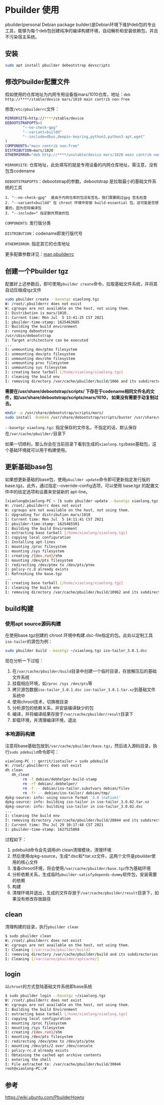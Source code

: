 # Pbuilder 使用

pbuilder(personal Debian package builder)是Debian环境下维护deb包的专业工具，能够为每个deb包创建纯净的编译构建环境，自动解析和安装依赖包，并且不污染宿主系统。

## 安装

```bash
sudo apt install pbuilder debootstrap devscripts
```

## 修改Pbuilder配置文件

假如使用的仓库地址为内网专用设备版mars/1010仓库，地址：`deb http://****/stable/device mars/1010 main contrib non-free`

修改`/etc/pbuilderrc`文件：

```bash
MIRRORSITE=http://****/stable/device
DEBOOTSTRAPOPTS=(
        "--no-check-gpg"
        "--variant=buildd"
        "--include=dbus,deepin-keyring,python3,python3-apt,wget"
)
COMPONENTS="main contrib non-free"
DISTRIBUTION=mars/1020
OTHERMIRROR="deb http://****/unstable/device mars/1020 main contrib non-free"
```

`MIRRORSITE`: 仓库地址，此处填写的就是专用设备的内网仓库地址，需注意，没有包含codename

`DEBOOTSTRAPOPTS`：debootstrap的参数。debootstrap 是拉取最小的基础文件系统的工具

	1. "--no-check-gpg"  是由于内网仓库的包没有签名，我们需要跳过gpg 签名检查
	2. "--variant=buildd" 在 chroot 环境中安装 build-essential 包，这可能是您想要的，因为您将编译包
	3. "--include=" 指定额外预装的包

`COMPONENTS`: 发行版分类

`DISTRIBUTION`：codename即发行版代号

`OTHERMIRROR`: 指定其它的仓库地址



更多配置参数详见：[man pbuilderrc](https://manpages.debian.org/jessie/pbuilder/pbuilderrc.5.en.html)

## 创建一个Pbuilder tgz

配置好上述参数后，即可使用`pbuilder create`命令，拉取基础文件系统，并将其自动压缩成tgz文件

```bash
sudo pbuilder create --basetgz xiaolong.tgz                                                        
W: /root/.pbuilderrc does not exist
W: cgroups are not available on the host, not using them.
I: Distribution is mars/1010.
I: Current time: Mon Jul  5 13:41:25 CST 2021
I: pbuilder-time-stamp: 1625463685
I: Building the build environment
I: running debootstrap
/usr/sbin/debootstrap
I: Target architecture can be executed
...
I: unmounting dev/ptmx filesystem
I: unmounting dev/pts filesystem
I: unmounting dev/shm filesystem
I: unmounting proc filesystem
I: unmounting sys filesystem
I: creating base tarball [/home/xiaolong/xiaolong.tgz]
I: cleaning the build env 
I: removing directory /var/cache/pbuilder/build/1066 and its subdirectories

```

**需要在/usr/share/debootstrap/scripts/ 下存在于codename相同文件名的文件，如/usr/share/debootstrap/scripts/mars/1010， 如果没有需要手动复制过去。**

```bash
mkdir -p /usr/share/debootstrap/scripts/mars/
sudo install -Dvm644 /usr/share/debootstrap/scripts/buster /usr/share/debootstrap/scripts/mars/1010
```
`--basetgz xiaolong.tgz`: 指定保存的文件名，不指定的话，默认保存在`/var/cache/pbuilder/`目录下

如果一切顺利，那么你会在当前目录下看到生成的`xiaolong.tgz`base基础包，这个基础环境就可以用于构建使用。


## 更新基础base包
如果想更新基础的base包，使用`pbuilder update`命令即可更新指定发行版的base.tgz。此外，通过指定--override-config选项，可以使用 base.tgz 的配置文件中的给定选项和设置来安装新的 apt-line。
```bash
[xiaolong@xiaolong-PC ~ ]$ sudo pbuilder update --basetgz xiaolong.tgz --override-config 
W: /root/.pbuilderrc does not exist
W: cgroups are not available on the host, not using them.
I: Upgrading for distribution mars/1010
I: Current time: Mon Jul  5 14:11:41 CST 2021
I: pbuilder-time-stamp: 1625465501
I: Building the build Environment
I: extracting base tarball [/home/xiaolong/xiaolong.tgz]
I: copying local configuration
I: Installing apt-lines
I: mounting /proc filesystem
I: mounting /sys filesystem
I: creating /{dev,run}/shm
I: mounting /dev/pts filesystem
I: redirecting /dev/ptmx to /dev/pts/ptmx
I: policy-rc.d already exists
I: Refreshing the base.tgz 
...
I: creating base tarball [/home/xiaolong/xiaolong.tgz]
I: cleaning the build env 
I: removing directory /var/cache/pbuilder/build/10962 and its subdirectories
```

## build构建
### 使用apt source源码构建
在使用base.tgz创建的 chroot 环境中构建.dsc-file指定的包。此处以定制工具`iso-tailor`的源包为例：
```bash
sudo pbuilder build --basetgz ~/xiaolong.tgz iso-tailor_3.0.1.dsc 
```
现在分析一下过程：
1. 在`/var/cache/pbuilder/build`目录中创建一个临时目录，存放解压后的基础文件系统
2. 挂载相应环境，如`/proc /sys /dev/pts`等
3. 拷贝源包数据`iso-tailor_3.0.1.dsc iso-tailor_3.0.1.tar.xz`到基础文件系统中
4. 使用chroot技术，切换根目录
5. 分析源包的依赖关系，并安装编译缺少的包
6. 编译，并将编译结果存放于`/var/cache/pbuilder/result`目录下
7. 卸载环境，并清理编译环境，退出
### 本地源码构建
注意将base基础包放到`/var/cache/pbuilder/base.tgz`，然后进入源码目录，执行`sudo pdebuild`命令即可：
```bash
xiaolong-PC :: gerrit/isotailor » sudo pdebuild                           
W: /root/.pbuilderrc does not exist
dh clean
   dh_clean
        rm -f debian/debhelper-build-stamp
        rm -rf debian/.debhelper/
        rm -f -- debian/iso-tailor.substvars debian/files
        rm -fr -- debian/iso-tailor/ debian/tmp/
dpkg-source: info: using source format '3.0 (native)'
dpkg-source: info: building iso-tailor in iso-tailor_3.0.02.tar.xz
dpkg-source: info: building iso-tailor in iso-tailor_3.0.02.dsc
...
I: cleaning the build env 
I: removing directory /var/cache/pbuilder/build/28844 and its subdirectories
I: Current time: Thu Jul 29 10:17:48 CST 2021
I: pbuilder-time-stamp: 1627525068
```
过程如下：
1. pdebuild命令会先调用dh clean清理模块，清理环境
2. 然后使用dpkg-source，生成*.dsc和*.tar.xz文件，这两个文件是pbuilder使用的核心文件
3. 准备chroot环境，将会使用`/var/cache/pbuilder/base.tgz`作为基础环境
4. 分析依赖关系，生成临时`pbuilder-satisfydepends-dummy`软件包，安装需要的依赖
5. 构建
6. 清理环境并退出，生成的文件存放于`/var/cache/pbuilder/result`目录下，如果没有修改存放路径


## clean
清理构建的目录，执行`pbuilder clean`
```bash
$ sudo pbuilder clean 
W: /root/.pbuilderrc does not exist
W: cgroups are not available on the host, not using them.
I: Cleaning [/var/cache/pbuilder/build]
I: removing directory /var/cache/pbuilder/build and its subdirectories
I: Cleaning [/var/cache/pbuilder/aptcache/]
```
## login
以`chroot`的方式登陆基础文件系统即base系统
```bash
$ sudo pbuilder login --basetgz ~/xiaolong.tgz
W: /root/.pbuilderrc does not exist
W: cgroups are not available on the host, not using them.
I: Building the build Environment
I: extracting base tarball [/home/xiaolong/xiaolong.tgz]
I: copying local configuration
I: mounting /proc filesystem
I: mounting /sys filesystem
I: creating /{dev,run}/shm
I: mounting /dev/pts filesystem
I: redirecting /dev/ptmx to /dev/pts/ptmx
I: mounting /dev/pts/2 over /dev/console
I: policy-rc.d already exists
I: Obtaining the cached apt archive contents
I: entering the shell
I: File extracted to: /var/cache/pbuilder/build/30046
root@xiaolong-PC:/# 
```

## 参考

https://wiki.ubuntu.com/PbuilderHowto